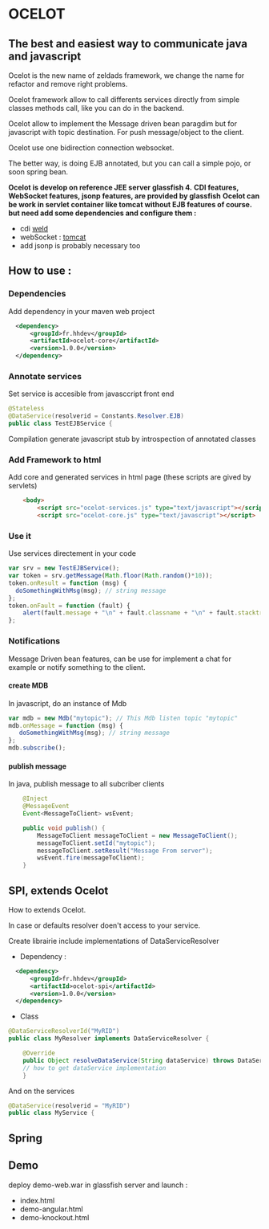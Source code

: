 # OCELOT
## The best and easiest way to communicate java and javascript 
Ocelot is the new name of zeldads framework, we change the name for refactor and remove right problems.

Ocelot framework allow to call differents services directly from simple classes methods call, like you can do in the backend.

Ocelot allow to implement the Message driven bean paragdim but for javascript with topic destination.
For push message/object to the client.

Ocelot use one bidirection connection websocket.

The better way, is doing EJB annotated, but you can call a simple pojo, or soon spring bean.

**Ocelot is develop on reference JEE server glassfish 4.**
**CDI features, WebSocket features, jsonp features, are provided by glassfish**
**Ocelot can be work in servlet container like tomcat without EJB features of course. but need add some dependencies and configure them :**
 - cdi [weld](http://docs.jboss.org/weld/reference/1.0.0/en-US/html/environments.html)
 - webSocket : [tomcat](http://tomcat.apache.org/tomcat-7.0-doc/web-socket-howto.html)
 - add jsonp is probably necessary too


## How to use : 
### Dependencies
Add dependency in your maven web project

```xml
  <dependency>
      <groupId>fr.hhdev</groupId>
      <artifactId>ocelot-core</artifactId>
      <version>1.0.0</version>
  </dependency>
```
### Annotate services
Set service is accesible from javasccript front end
```java
@Stateless
@DataService(resolverid = Constants.Resolver.EJB)
public class TestEJBService {
```
Compilation generate javascript stub by introspection of annotated classes

### Add Framework to html
Add core and generated services in html page (these scripts are gived by servlets)

```html
	<body>
		<script src="ocelot-services.js" type="text/javascript"></script>
		<script src="ocelot-core.js" type="text/javascript"></script>
```

### Use it
Use services directement in your code

```javascript
var srv = new TestEJBService();
var token = srv.getMessage(Math.floor(Math.random()*10));
token.onResult = function (msg) {
  doSomethingWithMsg(msg); // string message
};
token.onFault = function (fault) {
	alert(fault.message + "\n" + fault.classname + "\n" + fault.stacktrace.join('\n'));
};
```

### Notifications 
Message Driven bean features, can be use for implement a chat for example or notify something to the client.

#### create MDB
In javascript, do an instance of Mdb

```javascript
var mdb = new Mdb("mytopic"); // This Mdb listen topic "mytopic"
mdb.onMessage = function (msg) {
   doSomethingWithMsg(msg); // string message
};
mdb.subscribe();
```

#### publish message
In java, publish message to all subcriber clients
```java
	@Inject
	@MessageEvent
	Event<MessageToClient> wsEvent;

	public void publish() {
		MessageToClient messageToClient = new MessageToClient();
		messageToClient.setId("mytopic");
		messageToClient.setResult("Message From server");
		wsEvent.fire(messageToClient);
	}
```

## SPI, extends Ocelot
How to extends Ocelot.

In case or defaults resolver doen't access to your service.

Create librairie include implementations of DataServiceResolver

 - Dependency : 
```xml
  <dependency>
      <groupId>fr.hhdev</groupId>
      <artifactId>ocelot-spi</artifactId>
      <version>1.0.0</version>
  </dependency>
```
 - Class
```java
@DataServiceResolverId("MyRID")
public class MyResolver implements DataServiceResolver {

	@Override
	public Object resolveDataService(String dataService) throws DataServiceException {
	// how to get dataService implementation
	}
```
And on the services 
```java
@DataService(resolverid = "MyRID")
public class MyService {
```

## Spring

## Demo
deploy demo-web.war in glassfish server and launch :
 - index.html
 - demo-angular.html
 - demo-knockout.html


